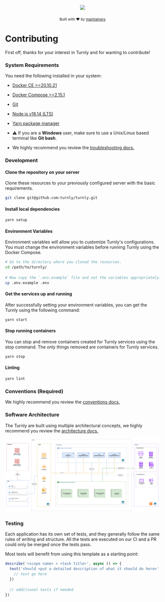 <div align="center">
  <p align="center">
      <a href="https://turnly.app" target="_blank" rel="noopener">
          <img src="https://raw.githubusercontent.com/turnly/turnly/main/docs/assets/github-header.png" />
      </a>
  </p>

  <p>
    <sub>
      Built with ❤︎ by
      <a href="/OWNERS.md">
        maintainers
      </a>
    </sub>
  </p>
</div>

# Contributing

First off, thanks for your interest in Turnly and for wanting to contribute!

### System Requirements

You need the following installed in your system:

- [Docker CE >=20.10.21](https://docs.docker.com/engine/release-notes)
- [Docker Compose >=2.15.1](https://docs.docker.com/compose/release-notes)
- [Git](https://git-scm.com/downloads)
- [Node.js v18.14 (LTS)](https://nodejs.org/en/)
- [Yarn package manager](https://yarnpkg.com/getting-started/install)

- ⚠️ If you are a **Windows** user, make sure to use a Unix/Linux based terminal like **Git bash**.
- We highly recommend you review the [troubleshooting docs.](/docs/troubleshooting.md)

### Development

#### Clone the repository on your server

Clone these resources to your previously configured server with the basic requirements.

```sh
git clone git@github.com:turnly/turnly.git
```

#### Install local dependencies

```sh
yarn setup
```

#### Environment Variables

Environment variables will allow you to customize Turnly's configurations.
You must change the environment variables before running Turnly using the Docker Compose.

```sh
# Go to the directory where you cloned the resources.
cd /path/to/turnly/

# Now copy the `.env.example` file and set the variables appropriately.
cp .env.example .env
```

#### Get the services up and running

After successfully setting your environment variables, you can get the Turnly using the following command:

```sh
yarn start
``` 

#### Stop running containers

You can stop and remove containers created for Turnly services using the stop command.
The only things removed are containers for Turnly services.

```sh
yarn stop
```

#### Linting

```sh
yarn lint
```

### Conventions (Required)

We highly recommend you review the [conventions docs.](/docs/conventions.md)

### Software Architecture

The Turnly are built using multiple architectural concepts,
we highly recommend you review the [architecture docs.](/docs/architecture)

![high-level-architecture](/docs/diagrams/high-level-architecture.png)

### Testing

Each application has its own set of tests, and they generally follow the same
rules of writing and structure. All the tests are executed on our CI and a PR
could only be merged once the tests pass.

Most tests will benefit from using this template as a starting point:

```typescript
describe('<scope name> > <task title>', async () => {
  test('should <put a detailed description of what it should do here>', () => {
    // test go here
  })

  // additional tests if needed
})
```
